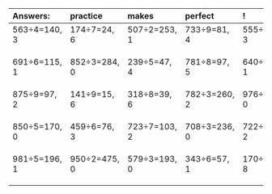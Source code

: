 | Answers: | practice | makes | perfect | ! |
| :--- | :--- | :--- | :--- | :--- |
| 563÷4=140, 3 | 174÷7=24, 6 | 507÷2=253, 1 | 733÷9=81, 4 | 555÷6=92, 3 | 
|   |   |   |   |   | 
|   |   |   |   |   | 
|   |   |   |   |   | 
| 691÷6=115, 1 | 852÷3=284, 0 | 239÷5=47, 4 | 781÷8=97, 5 | 640÷9=71, 1 | 
|   |   |   |   |   | 
|   |   |   |   |   | 
|   |   |   |   |   | 
| 875÷9=97, 2 | 141÷9=15, 6 | 318÷8=39, 6 | 782÷3=260, 2 | 976÷8=122, 0 | 
|   |   |   |   |   | 
|   |   |   |   |   | 
|   |   |   |   |   | 
| 850÷5=170, 0 | 459÷6=76, 3 | 723÷7=103, 2 | 708÷3=236, 0 | 722÷5=144, 2 | 
|   |   |   |   |   | 
|   |   |   |   |   | 
|   |   |   |   |   | 
| 981÷5=196, 1 | 950÷2=475, 0 | 579÷3=193, 0 | 343÷6=57, 1 | 170÷9=18, 8 | 
|   |   |   |   |   | 
|   |   |   |   |   | 
|   |   |   |   |   | 
